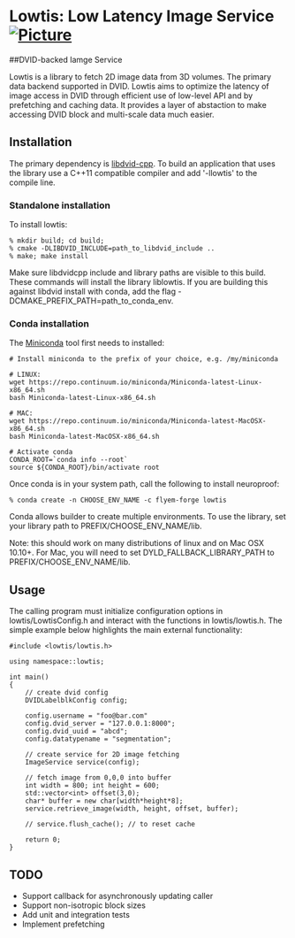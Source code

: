 # Lowtis: Low Latency Image Service [![Picture](https://raw.github.com/janelia-flyem/janelia-flyem.github.com/master/images/HHMI_Janelia_Color_Alternate_180x40.png)](http://www.janelia.org)
##DVID-backed Iamge Service

Lowtis is a library to fetch 2D image data from 3D volumes.  The primary data backend supported
in DVID.  Lowtis aims to optimize the latency of image access in DVID through efficient use of
low-level API and by prefetching and caching data.  It provides a layer of abstaction
to make accessing DVID block and multi-scale data much easier.

## Installation

The primary dependency is [libdvid-cpp](https://github.com/janelia-flyem/libdvid-cpp).  To build an application that uses the library use a C++11 compatible compiler and add '-llowtis' to the compile line.

### Standalone installation

To install lowtis:

    % mkdir build; cd build;
    % cmake -DLIBDVID_INCLUDE=path_to_libdvid_include ..
    % make; make install

Make sure libdvidcpp include and library paths are visible to this build.
These commands will install the library liblowtis.  If you are building this
against libdvid install with conda, add the flag -DCMAKE_PREFIX_PATH=path_to_conda_env.

### Conda installation

The [Miniconda](http://conda.pydata.org/miniconda.html) tool first needs to installed:

```
# Install miniconda to the prefix of your choice, e.g. /my/miniconda

# LINUX:
wget https://repo.continuum.io/miniconda/Miniconda-latest-Linux-x86_64.sh
bash Miniconda-latest-Linux-x86_64.sh

# MAC:
wget https://repo.continuum.io/miniconda/Miniconda-latest-MacOSX-x86_64.sh
bash Miniconda-latest-MacOSX-x86_64.sh

# Activate conda
CONDA_ROOT=`conda info --root`
source ${CONDA_ROOT}/bin/activate root
```
Once conda is in your system path, call the following to install neuroproof:

    % conda create -n CHOOSE_ENV_NAME -c flyem-forge lowtis

Conda allows builder to create multiple environments.  To use the library,
set your library path to PREFIX/CHOOSE_ENV_NAME/lib.

Note: this should work on many distributions of linux and on Mac OSX 10.10+.  For Mac,
you will need to set DYLD_FALLBACK_LIBRARY_PATH to PREFIX/CHOOSE_ENV_NAME/lib.

## Usage

The calling program must initialize configuration options in lowtis/LowtisConfig.h
and interact with the functions in lowtis/lowtis.h.  The simple example below
highlights the main external functionality:

    #include <lowtis/lowtis.h>

    using namespace::lowtis;

    int main()
    {
        // create dvid config
        DVIDLabelblkConfig config;
        
        config.username = "foo@bar.com" 
        config.dvid_server = "127.0.0.1:8000";
        config.dvid_uuid = "abcd";
        config.datatypename = "segmentation";
        
        // create service for 2D image fetching
        ImageService service(config);

        // fetch image from 0,0,0 into buffer
        int width = 800; int height = 600;
        std::vector<int> offset(3,0);
        char* buffer = new char[width*height*8];
        service.retrieve_image(width, height, offset, buffer);
        
        // service.flush_cache(); // to reset cache

        return 0;
    }

## TODO

* Support callback for asynchronously updating caller
* Support non-isotropic block sizes
* Add unit and integration tests
* Implement prefetching



